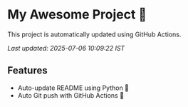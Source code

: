 # My Awesome Project 🚀

This project is automatically updated using GitHub Actions.

_Last updated: 2025-07-06 10:09:22 IST_

## Features
- Auto-update README using Python 🐍
- Auto Git push with GitHub Actions 🤖
